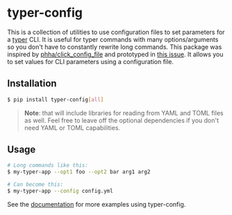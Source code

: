 # typer-config

This is a collection of utilities to use configuration files to set parameters for a [typer](https://github.com/tiangolo/typer) CLI.
It is useful for typer commands with many options/arguments so you don't have to constantly rewrite long commands.
This package was inspired by [phha/click_config_file](https://github.com/phha/click_config_file) and prototyped in [this issue](https://github.com/tiangolo/typer/issues/86#issuecomment-996374166). It allows you to set values for CLI parameters using a configuration file. 

## Installation

```bash
$ pip install typer-config[all]
```

> **Note**: that will include libraries for reading from YAML and TOML files as well.
  Feel free to leave off the optional dependencies if you don't need YAML or TOML capabilities.

## Usage

```bash
# Long commands like this:
$ my-typer-app --opt1 foo --opt2 bar arg1 arg2

# Can become this:
$ my-typer-app --config config.yml
```

See the [documentation](https://maxb2.github.io/typer-config/examples/) for more examples using typer-config.